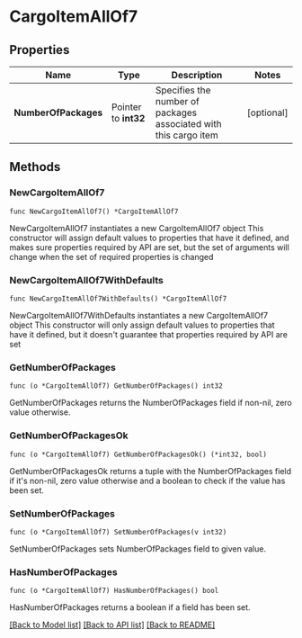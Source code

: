 # CargoItemAllOf7

## Properties

Name | Type | Description | Notes
------------ | ------------- | ------------- | -------------
**NumberOfPackages** | Pointer to **int32** | Specifies the number of packages associated with this cargo item | [optional] 

## Methods

### NewCargoItemAllOf7

`func NewCargoItemAllOf7() *CargoItemAllOf7`

NewCargoItemAllOf7 instantiates a new CargoItemAllOf7 object
This constructor will assign default values to properties that have it defined,
and makes sure properties required by API are set, but the set of arguments
will change when the set of required properties is changed

### NewCargoItemAllOf7WithDefaults

`func NewCargoItemAllOf7WithDefaults() *CargoItemAllOf7`

NewCargoItemAllOf7WithDefaults instantiates a new CargoItemAllOf7 object
This constructor will only assign default values to properties that have it defined,
but it doesn't guarantee that properties required by API are set

### GetNumberOfPackages

`func (o *CargoItemAllOf7) GetNumberOfPackages() int32`

GetNumberOfPackages returns the NumberOfPackages field if non-nil, zero value otherwise.

### GetNumberOfPackagesOk

`func (o *CargoItemAllOf7) GetNumberOfPackagesOk() (*int32, bool)`

GetNumberOfPackagesOk returns a tuple with the NumberOfPackages field if it's non-nil, zero value otherwise
and a boolean to check if the value has been set.

### SetNumberOfPackages

`func (o *CargoItemAllOf7) SetNumberOfPackages(v int32)`

SetNumberOfPackages sets NumberOfPackages field to given value.

### HasNumberOfPackages

`func (o *CargoItemAllOf7) HasNumberOfPackages() bool`

HasNumberOfPackages returns a boolean if a field has been set.


[[Back to Model list]](../README.md#documentation-for-models) [[Back to API list]](../README.md#documentation-for-api-endpoints) [[Back to README]](../README.md)


